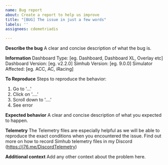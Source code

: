 ```yaml
---
name: Bug report
about: Create a report to help us improve
title: "[BUG] The issue in just a few words"
labels: ''
assignees: cdemetriadis

---
```


**Describe the bug**
A clear and concise description of what the bug is.

**Information**
Dashboard Type: [eg. Dashboard, Dashboard XL, Overlay etc]
Dashboard Version: [eg. v2.2.0]
Simhub Version: [eg. 9.0.0]
Simulator Affected: [eg. ACC, AC, iRacing]

**To Reproduce**
Steps to reproduce the behavior:
1. Go to '...'
2. Click on '....'
3. Scroll down to '....'
4. See error

**Expected behavior**
A clear and concise description of what you expected to happen.

**Telemetry**
The Telemetry files are especially helpful as we will be able to reproduce the exact conditions when you encountered the issue. Find out more on how to record Simhub telemetry files in my Discord (https://j76.me/DiscordTelemetry)

**Additional context**
Add any other context about the problem here.
